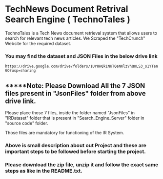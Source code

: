 # TechNews Document Retrival Search Engine ( TechnoTales )
  TechnoTales is a Tech News document retrieval system that allows users to search for relevant tech news articles. 
  We Scraped the "TechCrunch" Website for the required dataset. 

### You may find the dataset and JSON Files in the below drive link
`https://drive.google.com/drive/folders/1Ur8HQk1NKTQeNKlzVhQnLS3_s1YTenGQ?usp=sharing`

## *****Note: Please Download All the 7 JSON files present in "JsonFiles" folder from above drive link.

Please place those 7 files, inside the folder named "JsonFiles" in "IRDataset" folder that is present in "Search_Engine_Server" folder in "source code" folder.

Those files are mandatory for functioning of the IR System.  


### Above is small description about out Project and these are important steps to be followed before starting the project.

### Please download the zip file, unzip it and follow the exact same steps as like in the README.txt.


